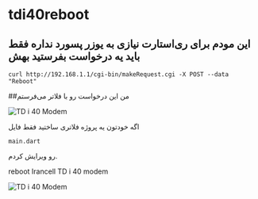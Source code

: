 # tdi40reboot
## این مودم برای ری‌استارت نیازی به یوزر پسورد نداره فقط باید یه درخواست بفرستید بهش


```
curl http://192.168.1.1/cgi-bin/makeRequest.cgi -X POST --data "Reboot" 
```

##من این درخواست رو با فلاتر می‌فرستم


![TD i 40 Modem](https://axbabak.ir/uploads/6035123.jpg)




اگه خودتون یه پروژه فلاتری ساختید فقط فایل

`main.dart`

رو ویرایش کردم.



reboot Irancell TD i 40 modem


![TD i 40 Modem](https://axbabak.ir/uploads/a403TD-i40.jpg)


